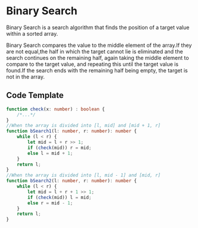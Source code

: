 # Binary Search

Binary Search is a search algorithm that finds the position of a target value within a sorted array.

Binary Search compares the value to the middle element of the array.If they are not equal,the half in which the target cannot lie is eliminated and the search continues on the remaining half, again taking the middle element to compare to the target value, and repeating this until the target value is found.If the search ends with the remaining half being empty, the target is not in the array.

## Code Template

```TypeScript
function check(x: number) : boolean {
    /*...*/
}
//When the array is divided into [l, mid] and [mid + 1, r]
function bSearch1(l: number, r: number): number {
    while (l < r) {
        let mid = l + r >> 1;
        if (check(mid)) r = mid;
        else l = mid + 1;
    }
    return l;
}
//When the array is divided into [l, mid - 1] and [mid, r]
function bSearch2(l: number, r: number): number {
    while (l < r) {
        let mid = l + r + 1 >> 1;
        if (check(mid)) l = mid;
        else r = mid - 1;
    }
    return l;
}
```

